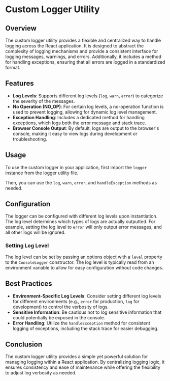 # Custom Logger Utility

## Overview

The custom logger utility provides a flexible and centralized way to handle logging across the React application. It is designed to abstract the complexity of logging mechanisms and provide a consistent interface for logging messages, warnings, and errors. Additionally, it includes a method for handling exceptions, ensuring that all errors are logged in a standardized format.

## Features

- **Log Levels**: Supports different log levels (`log`, `warn`, `error`) to categorize the severity of the messages.
- **No Operation (NO_OP)**: For certain log levels, a no-operation function is used to prevent logging, allowing for dynamic log level management.
- **Exception Handling**: Includes a dedicated method for handling exceptions, which logs both the error message and stack trace.
- **Browser Console Output**: By default, logs are output to the browser's console, making it easy to view logs during development or troubleshooting.

## Usage

To use the custom logger in your application, first import the `logger` instance from the logger utility file.

Then, you can use the `log`, `warn`, `error`, and `handleException` methods as needed.

## Configuration

The logger can be configured with different log levels upon instantiation. The log level determines which types of logs are actually outputted. For example, setting the log level to `error` will only output error messages, and all other logs will be ignored.

### Setting Log Level

The log level can be set by passing an options object with a `level` property to the `ConsoleLogger` constructor. The log level is typically read from an environment variable to allow for easy configuration without code changes.

## Best Practices

- **Environment-Specific Log Levels**: Consider setting different log levels for different environments (e.g., `error` for production, `log` for development) to control the verbosity of logs.
- **Sensitive Information**: Be cautious not to log sensitive information that could potentially be exposed in the console.
- **Error Handling**: Utilize the `handleException` method for consistent logging of exceptions, including the stack trace for easier debugging.

## Conclusion

The custom logger utility provides a simple yet powerful solution for managing logging within a React application. By centralizing logging logic, it ensures consistency and ease of maintenance while offering the flexibility to adjust log verbosity as needed.
